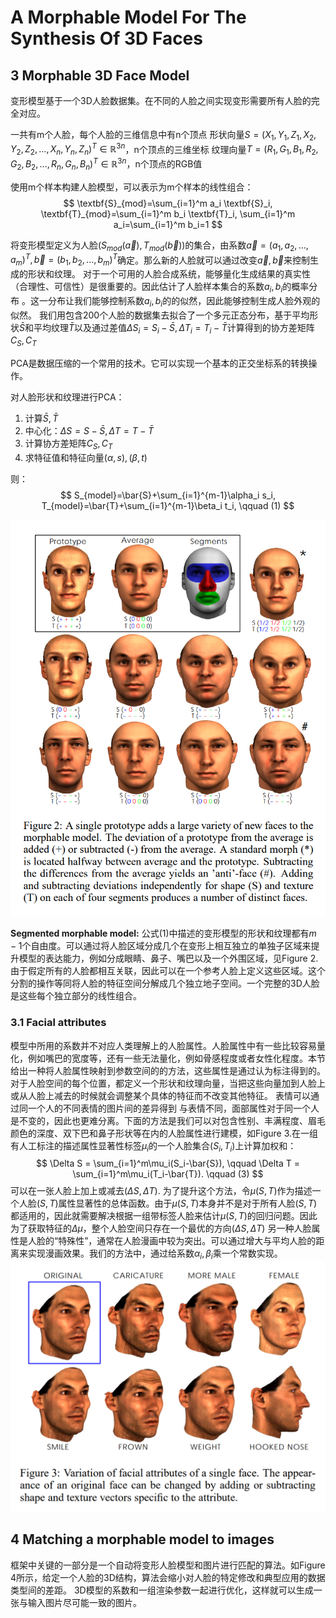 # A Morphable Model For The Synthesis Of 3D Faces

## 3 Morphable 3D Face Model
变形模型基于一个3D人脸数据集。在不同的人脸之间实现变形需要所有人脸的完全对应。

一共有m个人脸，每个人脸的三维信息中有n个顶点
形状向量$S=(X_1,Y_1,Z_1,X_2,Y_2,Z_2,...,X_n,Y_n,Z_n)^T\in \mathbb{R}^{3n}$，n个顶点的三维坐标
纹理向量$T=(R_1,G_1,B_1,R_2,G_2,B_2,...,R_n,G_n,B_n)^T\in \mathbb{R}^{3n}$，n个顶点的RGB值

使用m个样本构建人脸模型，可以表示为m个样本的线性组合：
$$
\textbf{S}_{mod}=\sum_{i=1}^m a_i \textbf{S}_i,
\textbf{T}_{mod}=\sum_{i=1}^m b_i \textbf{T}_i,
\sum_{i=1}^m a_i=\sum_{i=1}^m b_i=1
$$

将变形模型定义为人脸$(S_{mod}(\vec{a}),T_{mod}(\vec{b}))$的集合，由系数$\vec{a}=(a_1,a_2,...,a_m)^T,\vec{b}=(b_1,b_2,...,b_m)^T$确定。那么新的人脸就可以通过改变$\vec{a},\vec{b}$来控制生成的形状和纹理。
对于一个可用的人脸合成系统，能够量化生成结果的真实性（合理性、可信性）是很重要的。因此估计了人脸样本集合的系数$a_i,b_i$的概率分布
。这一分布让我们能够控制系数$a_i,b_i$的的似然，因此能够控制生成人脸外观的似然。
我们用包含200个人脸的数据集去拟合了一个多元正态分布，基于平均形状$\bar{S}$和平均纹理$\bar{T}$以及通过差值$\Delta S_i=S_i-\bar{S},\Delta T_i=T_i-\bar{T}$计算得到的协方差矩阵$C_S,C_T$

PCA是数据压缩的一个常用的技术。它可以实现一个基本的正交坐标系的转换操作。

对人脸形状和纹理进行PCA：
1. 计算$\bar{S}, \bar{T}$
2. 中心化：$\Delta S=S - \bar{S},\Delta T=T - \bar{T}$
3. 计算协方差矩阵$C_S,C_T$
4. 求特征值和特征向量$(\alpha, s),(\beta, t)$

则：
$$
S_{model}=\bar{S}+\sum_{i=1}^{m-1}\alpha_i s_i,
T_{model}=\bar{T}+\sum_{i=1}^{m-1}\beta_i t_i, \qquad (1)
$$

![Figure 2](2.png "Figure 2")

**Segmented morphable model:** 公式(1)中描述的变形模型的形状和纹理都有$m-1$个自由度。可以通过将人脸区域分成几个在变形上相互独立的单独子区域来提升模型的表达能力，例如分成眼睛、鼻子、嘴巴以及一个外围区域，见Figure 2.由于假定所有的人脸都相互关联，因此可以在一个参考人脸上定义这些区域。这个分割的操作等同将人脸的特征空间分解成几个独立地子空间。一个完整的3D人脸是这些每个独立部分的线性组合。

### 3.1 Facial attributes
模型中所用的系数并不对应人类理解上的人脸属性。人脸属性中有一些比较容易量化，例如嘴巴的宽度等，还有一些无法量化，例如骨感程度或者女性化程度。本节给出一种将人脸属性映射到参数空间的的方法，这些属性是通过认为标注得到的。对于人脸空间的每个位置，都定义一个形状和纹理向量，当把这些向量加到人脸上或从人脸上减去的时候就会调整某个具体的特征而不改变其他特征。
表情可以通过同一个人的不同表情的图片间的差异得到
与表情不同，面部属性对于同一个人是不变的，因此也更难分离。下面的方法是我们可以对包含性别、丰满程度、眉毛颜色的深度、双下巴和鼻子形状等在内的人脸属性进行建模，如Figure 3.在一组有人工标注的描述属性显著性标签$\mu_i$的一个人脸集合$(S_i,T_i)$上计算加权和：
$$
\Delta S = \sum_{i=1}^m\mu_i(S_i-\bar{S}), \qquad
\Delta T = \sum_{i=1}^m\mu_i(T_i-\bar{T}). \qquad (3)
$$
可以在一张人脸上加上或减去$(\Delta S, \Delta T)$.
为了提升这个方法，令$\mu(S,T)$作为描述一个人脸$(S,T)$属性显著性的总体函数。由于$\mu(S,T)$本身并不是对于所有人脸$(S,T)$都适用的，因此就需要解决根据一组带标签人脸来估计$\mu(S,T)$的回归问题。因此为了获取特征的$\Delta \mu$，整个人脸空间只存在一个最优的方向$(\Delta S, \Delta T)$
另一种人脸属性是人脸的“特殊性”，通常在人脸漫画中较为突出。可以通过增大与平均人脸的距离来实现漫画效果。我们的方法中，通过给系数$\alpha_i,\beta_i$乘一个常数实现。
![Figure 3](3.png "Figure 3")

## 4 Matching a morphable model to images
框架中关键的一部分是一个自动将变形人脸模型和图片进行匹配的算法。如Figure 4所示，给定一个人脸的3D结构，算法会缩小对人脸的特定修改和典型应用的数据类型间的差距。
3D模型的系数和一组渲染参数一起进行优化，这样就可以生成一张与输入图片尽可能一致的图片。